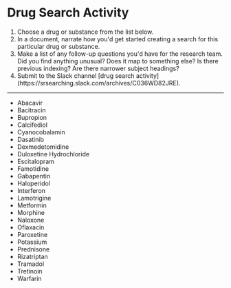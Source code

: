 # Drug Search Activity

<ol>
  <li> Choose a drug or substance from the list below.</li>
  <li> In a document, narrate how you'd get started creating a search for this particular drug or substance.</li>
  <li> Make a list of any follow-up questions you'd have for the research team. Did you find anything unusual? Does it map to something else? Is there previous indexing? Are there narrower subject headings?</li>
  <li> Submit to the Slack channel [drug search activity](https://srsearching.slack.com/archives/C036WD82JRE).</li>
</ol>
<hr/>
<ul>
 <li>Abacavir</li><li>Bacitracin</li><li>Bupropion</li><li>Calcifediol</li><li>Cyanocobalamin</li><li>Dasatinib</li><li>Dexmedetomidine</li><li>Duloxetine Hydrochloride</li><li>Escitalopram</li><li>Famotidine</li><li>Gabapentin</li><li>Haloperidol</li><li>Interferon</li><li>Lamotrigine</li><li>Metformin</li><li>Morphine</li><li>Naloxone</li><li>Oflaxacin</li><li>Paroxetine</li><li>Potassium</li><li>Prednisone</li><li>Rizatriptan</li><li>Tramadol</li><li>Tretinoin</li><li>Warfarin</li>
 </ul>
